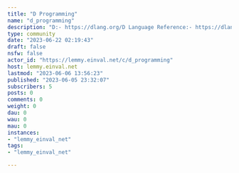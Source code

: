 ```yaml
---
title: "D Programming" 
name: "d_programming"
description: "D:- https://dlang.org/D Language Reference:- https://dlang.org/spec/spec.htmlD(sub) package index:- https://code.dlang.org/"
type: community
date: "2023-06-22 02:19:43"
draft: false
nsfw: false
actor_id: "https://lemmy.einval.net/c/d_programming"
host: lemmy.einval.net
lastmod: "2023-06-06 13:56:23"
published: "2023-06-05 23:32:07"
subscribers: 5
posts: 0
comments: 0
weight: 0
dau: 0
wau: 0
mau: 0
instances:
- "lemmy_einval_net"
tags: 
- "lemmy_einval_net"

---
```

